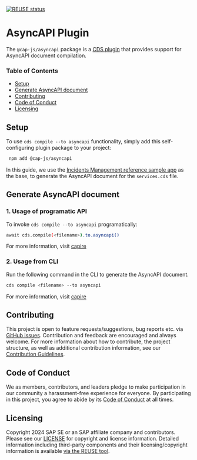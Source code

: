 [![REUSE status](https://api.reuse.software/badge/github.com/cap-js/asyncapi)](https://api.reuse.software/info/github.com/cap-js/asyncapi)

# AsyncAPI Plugin

The `@cap-js/asyncapi` package is a [CDS plugin](https://cap.cloud.sap/docs/node.js/cds-plugins#cds-plugin-packages) that provides support for AsyncAPI document compilation.

### Table of Contents

- [Setup](#setup)
- [Generate AsyncAPI document](#generate-asyncapi-document)
- [Contributing](#contributing)
- [Code of Conduct](#code-of-conduct)
- [Licensing](#licensing)

## Setup

To use `cds compile --to asyncapi` functionality, simply add this self-configuring plugin package to your project:

```sh
 npm add @cap-js/asyncapi
```

In this guide, we use the [Incidents Management reference sample app](https://github.com/cap-js/incidents-app) as the base, to generate the AsyncAPI document for the `services.cds` file.

## Generate AsyncAPI document

### 1. Usage of programatic API

To invoke `cds compile --to asyncapi` programatically:

```sh
await cds.compile(<filename>).to.asyncapi() 
```

For more information, visit [capire](https://cap.cloud.sap/docs/node.js/cds-compile#to-asyncapi)


### 2. Usage from CLI 

Run the following command in the CLI to generate the AsyncAPI document.

```sh
cds compile <filename> --to asyncapi
```


For more information, visit [capire](https://cap.cloud.sap/docs/advanced/publishing-apis/asyncapi#cli)

## Contributing

This project is open to feature requests/suggestions, bug reports etc. via [GitHub issues](https://github.com/cap-js/asyncapi/issues). Contribution and feedback are encouraged and always welcome. For more information about how to contribute, the project structure, as well as additional contribution information, see our [Contribution Guidelines](CONTRIBUTING.md).

## Code of Conduct

We as members, contributors, and leaders pledge to make participation in our community a harassment-free experience for everyone. By participating in this project, you agree to abide by its [Code of Conduct](CODE_OF_CONDUCT.md) at all times.

## Licensing

Copyright 2024 SAP SE or an SAP affiliate company and contributors. Please see our [LICENSE](LICENSE) for copyright and license information. Detailed information including third-party components and their licensing/copyright information is available [via the REUSE tool](https://api.reuse.software/info/github.com/cap-js/asyncapi).
